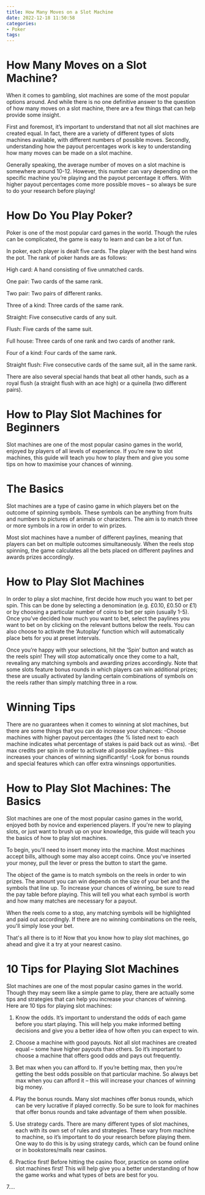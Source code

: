 ```yaml
---
title: How Many Moves on a Slot Machine 
date: 2022-12-18 11:50:58
categories:
- Poker
tags:
---
```



#  How Many Moves on a Slot Machine? 

When it comes to gambling, slot machines are some of the most popular options around. And while there is no one definitive answer to the question of how many moves on a slot machine, there are a few things that can help provide some insight. 

First and foremost, it’s important to understand that not all slot machines are created equal. In fact, there are a variety of different types of slots machines available, with different numbers of possible moves. Secondly, understanding how the payout percentages work is key to understanding how many moves can be made on a slot machine. 

Generally speaking, the average number of moves on a slot machine is somewhere around 10-12. However, this number can vary depending on the specific machine you’re playing and the payout percentage it offers. With higher payout percentages come more possible moves – so always be sure to do your research before playing!

#  How Do You Play Poker? 

Poker is one of the most popular card games in the world. Though the rules can be complicated, the game is easy to learn and can be a lot of fun.

In poker, each player is dealt five cards. The player with the best hand wins the pot. The rank of poker hands are as follows:

High card: A hand consisting of five unmatched cards.

One pair: Two cards of the same rank.

Two pair: Two pairs of different ranks.

Three of a kind: Three cards of the same rank.

Straight: Five consecutive cards of any suit.

Flush: Five cards of the same suit.

Full house: Three cards of one rank and two cards of another rank.

Four of a kind: Four cards of the same rank.

Straight flush: Five consecutive cards of the same suit, all in the same rank. 

There are also several special hands that beat all other hands, such as a royal flush (a straight flush with an ace high) or a quinella (two different pairs).

#  How to Play Slot Machines for Beginners 

Slot machines are one of the most popular casino games in the world, enjoyed by players of all levels of experience. If you’re new to slot machines, this guide will teach you how to play them and give you some tips on how to maximise your chances of winning.

# The Basics

Slot machines are a type of casino game in which players bet on the outcome of spinning symbols. These symbols can be anything from fruits and numbers to pictures of animals or characters. The aim is to match three or more symbols in a row in order to win prizes.

Most slot machines have a number of different paylines, meaning that players can bet on multiple outcomes simultaneously. When the reels stop spinning, the game calculates all the bets placed on different paylines and awards prizes accordingly.

# How to Play Slot Machines 

In order to play a slot machine, first decide how much you want to bet per spin. This can be done by selecting a denomination (e.g. £0.10, £0.50 or £1) or by choosing a particular number of coins to bet per spin (usually 1-5). Once you’ve decided how much you want to bet, select the paylines you want to bet on by clicking on the relevant buttons below the reels. You can also choose to activate the ‘Autoplay’ function which will automatically place bets for you at preset intervals.

Once you’re happy with your selections, hit the ‘Spin’ button and watch as the reels spin! They will stop automatically once they come to a halt, revealing any matching symbols and awarding prizes accordingly. Note that some slots feature bonus rounds in which players can win additional prizes; these are usually activated by landing certain combinations of symbols on the reels rather than simply matching three in a row.

# Winning Tips 

There are no guarantees when it comes to winning at slot machines, but there are some things that you can do increase your chances: 
-Choose machines with higher payout percentages (the % listed next to each machine indicates what percentage of stakes is paid back out as wins). 
-Bet max credits per spin in order to activate all possible paylines – this increases your chances of winning significantly! 
-Look for bonus rounds and special features which can offer extra winsnings opportunities.

#  How to Play Slot Machines: The Basics 

Slot machines are one of the most popular casino games in the world, enjoyed both by novice and experienced players. If you're new to playing slots, or just want to brush up on your knowledge, this guide will teach you the basics of how to play slot machines.

To begin, you'll need to insert money into the machine. Most machines accept bills, although some may also accept coins. Once you've inserted your money, pull the lever or press the button to start the game.

The object of the game is to match symbols on the reels in order to win prizes. The amount you can win depends on the size of your bet and the symbols that line up. To increase your chances of winning, be sure to read the pay table before playing. This will tell you what each symbol is worth and how many matches are necessary for a payout.

When the reels come to a stop, any matching symbols will be highlighted and paid out accordingly. If there are no winning combinations on the reels, you'll simply lose your bet.

That's all there is to it! Now that you know how to play slot machines, go ahead and give it a try at your nearest casino.

#  10 Tips for Playing Slot Machines

Slot machines are one of the most popular casino games in the world. Though they may seem like a simple game to play, there are actually some tips and strategies that can help you increase your chances of winning. Here are 10 tips for playing slot machines:

1. Know the odds. It’s important to understand the odds of each game before you start playing. This will help you make informed betting decisions and give you a better idea of how often you can expect to win.

2. Choose a machine with good payouts. Not all slot machines are created equal – some have higher payouts than others. So it’s important to choose a machine that offers good odds and pays out frequently.

3. Bet max when you can afford to. If you’re betting max, then you’re getting the best odds possible on that particular machine. So always bet max when you can afford it – this will increase your chances of winning big money.

4. Play the bonus rounds. Many slot machines offer bonus rounds, which can be very lucrative if played correctly. So be sure to look for machines that offer bonus rounds and take advantage of them when possible.

5. Use strategy cards. There are many different types of slot machines, each with its own set of rules and strategies. These vary from machine to machine, so it’s important to do your research before playing them. One way to do this is by using strategy cards, which can be found online or in bookstores/malls near casinos.

6. Practice first! Before hitting the casino floor, practice on some online slot machines first! This will help give you a better understanding of how the game works and what types of bets are best for you.

7….